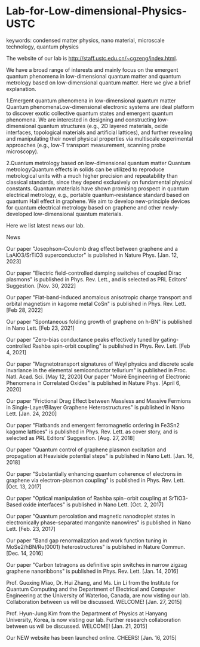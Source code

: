 # Lab-for-Low-dimensional-Physics-USTC

keywords: condensed matter physics, nano material, microscale technology, quantum physics

The website of our lab is http://staff.ustc.edu.cn/~cgzeng/index.html.

We have a broad range of interests and mainly focus on the emergent quantum phenomena in low-dimensional quantum matter and quantum metrology based on low-dimensional quantum matter. Here we give a brief explanation.

1.Emergent quantum phenomena in low-dimensional quantum matter
Quantum phenomenaLow-dimensional electronic systems are ideal platform to discover exotic collective quantum states and emergent quantum phenomena. We are interested in designing and constructing low-dimensional quantum structures (e.g., 2D layered materials, oxide interfaces, topological materials and artificial lattices), and further revealing and manipulating their novel physical properties via multiscale experimental approaches (e.g., low-T transport measurement, scanning probe microscopy).

2.Quantum metrology based on low-dimensional quantum matter
Quantum metrologyQuantum effects in solids can be utilized to reproduce metrological units with a much higher precision and repeatability than classical standards, since they depend exclusively on fundamental physical constants. Quantum materials have shown promising prospect in quantum electrical metrology, e.g., portable quantum-resistance standard based on quantum Hall effect in graphene. We aim to develop new-principle devices for quantum electrical metrology based on graphene and other newly-developed low-dimensional quantum materials.

Here we list latest news our lab.

News

Our paper "Josephson–Coulomb drag effect between graphene and a LaAlO3/SrTiO3 superconductor" is published in Nature Phys. [Jan. 12, 2023]

Our paper "Electric field-controlled damping switches of coupled Dirac plasmons" is published in Phys. Rev. Lett., and is selected as PRL Editors’ Suggestion. [Nov. 30, 2022]

Our paper "Flat-band-induced anomalous anisotropic charge transport and orbital magnetism in kagome metal CoSn" is published in Phys. Rev. Lett. [Feb 28, 2022]

Our paper "Spontaneous folding growth of graphene on h-BN" is published in Nano Lett. [Feb 23, 2021]

Our paper "Zero-bias conductance peaks effectively tuned by gating-controlled Rashba spin-orbit coupling" is published in Phys. Rev. Lett. [Feb 4, 2021]

Our paper "Magnetotransport signatures of Weyl physics and discrete scale invariance in the elemental semiconductor tellurium" is published in Proc. Natl. Acad. Sci. [May 12, 2020]
Our paper "Moiré Engineering of Electronic Phenomena in Correlated Oxides" is published in Nature Phys. [April 6, 2020]

Our paper "Frictional Drag Effect between Massless and Massive Fermions in Single-Layer/Bilayer Graphene Heterostructures" is published in Nano Lett. [Jan. 24, 2020]

Our paper "Flatbands and emergent ferromagnetic ordering in Fe3Sn2 kagome lattices" is published in Phys. Rev. Lett. as cover story, and is selected as PRL Editors’ Suggestion. [Aug. 27, 2018]

Our paper "Quantum control of graphene plasmon excitation and propagation at Heaviside potential steps" is published in Nano Lett. [Jan. 16, 2018]

Our paper "Substantially enhancing quantum coherence of electrons in graphene via electron-plasmon coupling" is published in Phys. Rev. Lett. [Oct. 13, 2017]

Our paper "Optical manipulation of Rashba spin−orbit coupling at SrTiO3-Based oxide interfaces" is published in Nano Lett. [Oct. 2, 2017]

Our paper "Quantum percolation and magnetic nanodroplet states in electronically phase-separated manganite nanowires" is published in Nano Lett. [Feb. 23, 2017]

Our paper "Band gap renormalization and work function tuning in MoSe2/hBN/Ru(0001) heterostructures" is published in Nature Commun. [Dec. 14, 2016]

Our paper "Carbon tetragons as definitive spin switches in narrow zigzag graphene nanoribbons" is published in Phys. Rev. Lett. [Jan. 14, 2016]

Prof. Guoxing Miao, Dr. Hui Zhang, and Ms. Lin Li from the Institute for Quantum Computing and the Department of Electrical and Computer Engineering at the University of Waterloo, Canada, are now visting our lab. Collaboration between us will be discussed. WELCOME! [Jan. 27, 2015]

Prof. Hyun-Jung Kim from the Department of Physics at Hanyang University, Korea, is now visting our lab. Further research collaboration between us will be discussed. WELCOME! [Jan. 21, 2015]

Our NEW website has been launched online. CHEERS! [Jan. 16, 2015]
